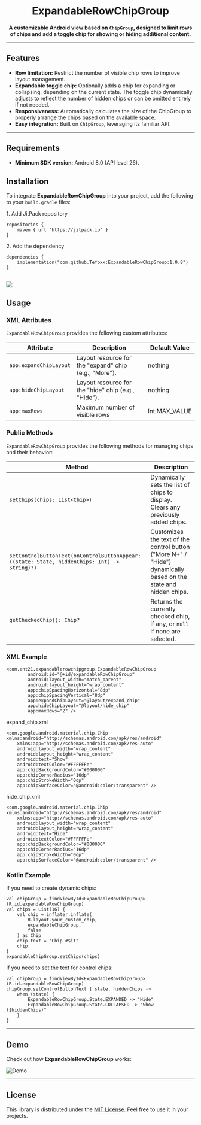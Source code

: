 <h1 align="center">ExpandableRowChipGroup</h1>

<p align="center">
    <b>A customizable Android view based on <code>ChipGroup</code>, designed to limit rows of chips and add a toggle chip for showing or hiding additional content.</b>
</p>

---

<h2>Features</h2>

<ul>
    <li><b>Row limitation:</b> Restrict the number of visible chip rows to improve layout management.</li>
    <li><b>Expandable toggle chip:</b> Optionally adds a chip for expanding or collapsing, depending on the current state. The toggle chip dynamically adjusts to reflect the number of hidden chips or can be omitted entirely if not needed.</li>
    <li><b>Responsiveness:</b> Automatically calculates the size of the ChipGroup to properly arrange the chips based on the available space.</li>
    <li><b>Easy integration:</b> Built on <code>ChipGroup</code>, leveraging its familiar API.</li>
</ul>

---

## Requirements

- **Minimum SDK version**: Android 8.0 (API level 26).

<h2>Installation</h2>

<p>To integrate <b>ExpandableRowChipGroup</b> into your project, add the following to your <code>build.gradle</code> files:</p>

<p>1. Add JitPack repository</p>

    repositories {
        maven { url 'https://jitpack.io' }
    }


<p>2. Add the dependency</p>

    dependencies {
        implementation("com.github.Tefoxx:ExpandableRowChipGroup:1.0.8")
    }
[![](https://jitpack.io/v/Tefoxx/ExpandableRowChipGroup.svg)](https://jitpack.io/#Tefoxx/ExpandableRowChipGroup)
---

<h2>Usage</h2>

### XML Attributes

`ExpandableRowChipGroup` provides the following custom attributes:

| Attribute              | Description                                                                                    | Default Value |
|------------------------|------------------------------------------------------------------------------------------------|---------------|
| `app:expandChipLayout` | Layout resource for the "expand" chip (e.g., "More").                                          | nothing       |
| `app:hideChipLayout`   | Layout resource for the "hide" chip (e.g., "Hide").                                            | nothing       |
| `app:maxRows`          | Maximum number of visible rows                                                                 | Int.MAX_VALUE |

### Public Methods

`ExpandableRowChipGroup` provides the following methods for managing chips and their behavior:

| Method                                                                                         | Description                                                                                                     |
|------------------------------------------------------------------------------------------------|-----------------------------------------------------------------------------------------------------------------|
| `setChips(chips: List<Chip>)`                                                                  | Dynamically sets the list of chips to display. Clears any previously added chips.                               |
| `setControlButtonText(onControlButtonAppear: ((state: State, hiddenChips: Int) -> String)?)`   | Customizes the text of the control button ("More N+" / "Hide") dynamically based on the state and hidden chips. |
| `getCheckedChip(): Chip?`                                                                      | Returns the currently checked chip, if any, or `null` if none are selected.                                     |

<h3>XML Example</h3>

```
<com.ent21.expandablerowchipgroup.ExpandableRowChipGroup
        android:id="@+id/expandableRowChipGroup"
        android:layout_width="match_parent"
        android:layout_height="wrap_content"
        app:chipSpacingHorizontal="8dp"
        app:chipSpacingVertical="8dp"
        app:expandChipLayout="@layout/expand_chip"
        app:hideChipLayout="@layout/hide_chip"
        app:maxRows="2" />
```
expand_chip.xml
```
<com.google.android.material.chip.Chip xmlns:android="http://schemas.android.com/apk/res/android"
    xmlns:app="http://schemas.android.com/apk/res-auto"
    android:layout_width="wrap_content"
    android:layout_height="wrap_content"
    android:text="Show"
    android:textColor="#FFFFFFe"
    app:chipBackgroundColor="#000000"
    app:chipCornerRadius="16dp"
    app:chipStrokeWidth="0dp"
    app:chipSurfaceColor="@android:color/transparent" />
```
hide_chip.xml
```
<com.google.android.material.chip.Chip xmlns:android="http://schemas.android.com/apk/res/android"
    xmlns:app="http://schemas.android.com/apk/res-auto"
    android:layout_width="wrap_content"
    android:layout_height="wrap_content"
    android:text="Hide"
    android:textColor="#FFFFFFe"
    app:chipBackgroundColor="#000000"
    app:chipCornerRadius="16dp"
    app:chipStrokeWidth="0dp"
    app:chipSurfaceColor="@android:color/transparent" />
```

<h3>Kotlin Example</h3>
<p>If you need to create dynamic chips:</p>

    val chipGroup = findViewById<ExpandableRowChipGroup>(R.id.expandableRowChipGroup)
    val chips = List(16) {
        val chip = inflater.inflate(
            R.layout.your_custom_chip,
            expandableChipGroup,
            false
        ) as Chip
        chip.text = "Chip #$it"
        chip
    }
    expandableChipGroup.setChips(chips)

<p>If you need to set the text for control chips:</p>

    val chipGroup = findViewById<ExpandableRowChipGroup>(R.id.expandableRowChipGroup)
    chipGroup.setControlButtonText { state, hiddenChips ->
        when (state) {
            ExpandableRowChipGroup.State.EXPANDED -> "Hide"
            ExpandableRowChipGroup.State.COLLAPSED -> "Show ($hiddenChips)"
        }
    }

---

<h2>Demo</h2>

<p>Check out how <b>ExpandableRowChipGroup</b> works:</p>


![Demo](https://i.giphy.com/media/v1.Y2lkPTc5MGI3NjExbnE3MzY5MTZlMmU2MzA0cW9nNXQ1Z2ZocmQ3M21lcnZmamZtb2dxNiZlcD12MV9pbnRlcm5hbF9naWZfYnlfaWQmY3Q9Zw/RTR0hXr5mGZQat6WdP/giphy.gif)

---

<h2>License</h2>

<p>This library is distributed under the <a href="LICENSE">MIT License</a>. Feel free to use it in your projects.</p>
